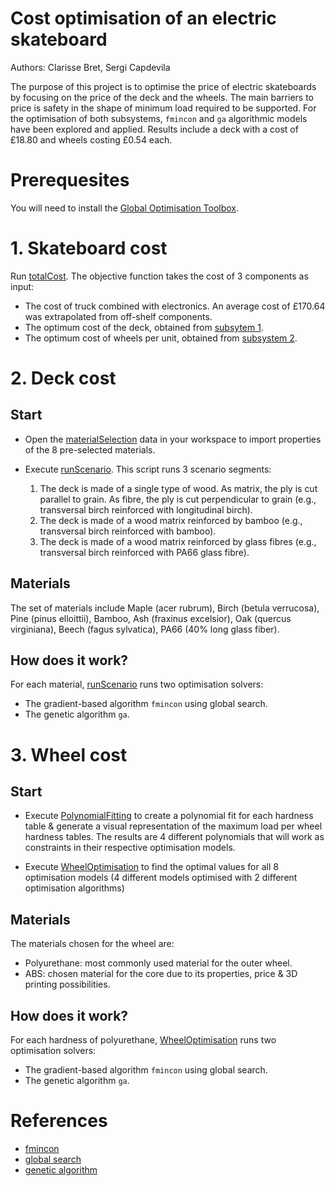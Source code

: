 # Cost optimisation of an electric skateboard
Authors: Clarisse Bret, Sergi Capdevila

The purpose of this project is to optimise the price of electric skateboards by focusing on the price of the deck and the wheels. The main barriers to price is safety in the shape of minimum load required to be supported. For the optimisation of both subsystems, `fmincon` and `ga` algorithmic models have been explored and applied. Results include a deck with a cost of £18.80 and wheels costing £0.54 each.

# Prerequesites

You will need to install the [Global Optimisation Toolbox](https://uk.mathworks.com/products/global-optimization.html).


# 1. Skateboard cost

Run [totalCost](https://github.com/clarissebret/DE4Opti_Team10/blob/master/Skateboard/totalCost.m). The objective function takes the cost of 3 components as input:
- The cost of truck combined with electronics. An average cost of £170.64 was extrapolated from off-shelf components.
- The optimum cost of the deck, obtained from [subsytem 1](https://github.com/clarissebret/DE4Opti_Team10/tree/master/Deck).
- The optimum cost of wheels per unit, obtained from [subsystem 2](https://github.com/clarissebret/DE4Opti_Team10/tree/master/Wheels).

# 2. Deck cost

## Start

- Open the [materialSelection](https://github.com/clarissebret/DE4Opti_Team10/blob/master/Deck/materialSelection.mat) data in your workspace to import properties of the 8 pre-selected materials.
- Execute [runScenario](https://github.com/clarissebret/DE4Opti_Team10/blob/master/Deck/runScenarios.m). This script runs 3 scenario segments:

    1. The deck is made of a single type of wood. As matrix, the ply is cut parallel to grain. As fibre, the ply is cut perpendicular to grain (e.g., transversal birch reinforced with longitudinal birch).
    2. The deck is made of a wood matrix reinforced by bamboo (e.g., transversal birch reinforced with bamboo).
    3. The deck is made of a wood matrix reinforced by glass fibres (e.g., transversal birch reinforced with PA66 glass fibre).
    
## Materials

The set of materials include Maple (acer rubrum), Birch (betula verrucosa), Pine (pinus elloittii), Bamboo, Ash (fraxinus excelsior), Oak (quercus virginiana), Beech (fagus sylvatica), PA66 (40% long glass fiber).

## How does it work?

For each material, [runScenario](https://github.com/clarissebret/DE4Opti_Team10/blob/master/Deck/runScenarios.m) runs two optimisation solvers:
   
- The gradient-based algorithm `fmincon` using global search.
- The genetic algorithm `ga`.

# 3. Wheel cost

## Start

- Execute [PolynomialFitting](https://github.com/sc8515/DE4Opti_Team10_Sergi/blob/master/Wheel/PolynomialFitting.m) to create a polynomial fit for each hardness table & generate a visual representation of the maximum load per wheel hardness tables. The results are 4 different polynomials that will work as constraints in their respective optimisation models. 

- Execute [WheelOptimisation](https://github.com/sc8515/DE4Opti_Team10_Sergi/blob/master/Wheel/WheelOptimisation.m) to find the optimal values for all 8 optimisation models (4 different models optimised with 2 different optimisation algorithms) 

## Materials

The materials chosen for the wheel are:
- Polyurethane: most commonly used material for the outer wheel. 
- ABS: chosen material for the core due to its properties, price & 3D printing possibilities. 

## How does it work?
For each hardness of polyurethane, [WheelOptimisation](https://github.com/sc8515/DE4Opti_Team10_Sergi/blob/master/Wheel/WheelOptimisation.m) runs two optimisation solvers:
   
- The gradient-based algorithm `fmincon` using global search.
- The genetic algorithm `ga`.
    
# References

- [fmincon](https://uk.mathworks.com/help/optim/ug/fmincon.html)
- [global search](https://uk.mathworks.com/help/gads/globalsearch.html)
- [genetic algorithm](https://uk.mathworks.com/help/gads/ga.html)

